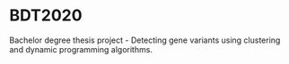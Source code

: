 # BDT2020
Bachelor degree thesis project - Detecting gene variants using clustering and dynamic programming
algorithms. 
